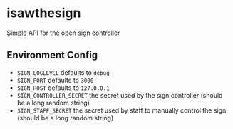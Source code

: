 # isawthesign

Simple API for the open sign controller

## Environment Config

- `SIGN_LOGLEVEL` defaults to `debug`
- `SIGN_PORT` defaults to `3000`
- `SIGN_HOST` defaults to `127.0.0.1`
- `SIGN_CONTROLLER_SECRET` the secret used by the sign controller (should be a long random string)
- `SIGN_STAFF_SECRET` the secret used by staff to manually control the sign (should be a long random string)
